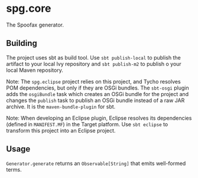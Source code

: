 # spg.core

The Spoofax generator.

## Building

The project uses sbt as build tool. Use `sbt publish-local` to publish the
artifact to your local Ivy repository and `sbt publish-m2` to publish o your
local Maven repository.

Note: The `spg.eclipse` project relies on this project, and Tycho resolves POM
dependencies, but only if they are OSGi bundles. The `sbt-osgi` plugin adds
the `osgiBundle` task which creates an OSGi bundle for the project and changes
the `publish` task to publish an OSGi bundle instead of a raw JAR archive. It
is the `maven-bundle-plugin` for sbt.

Note: When developing an Eclipse plugin, Eclipse resolves its dependencies
(defined in `MANIFEST.MF`) in the Target platform. Use `sbt eclipse` to
transform this project into an Eclipse project.

## Usage

`Generator.generate` returns an `Observable[String]` that emits well-formed
terms.
